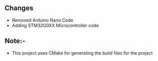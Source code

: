 ## Changes

- Removed Arduino Nano Code
- Adding STM32G0XX Microcontroller code 

## Note:-
- This project uses CMake for generating the build files for the project
